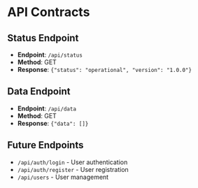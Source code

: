 # API Contracts

## Status Endpoint
- **Endpoint**: `/api/status`
- **Method**: GET
- **Response**: `{"status": "operational", "version": "1.0.0"}`

## Data Endpoint
- **Endpoint**: `/api/data`
- **Method**: GET
- **Response**: `{"data": []}`

## Future Endpoints
- `/api/auth/login` - User authentication
- `/api/auth/register` - User registration
- `/api/users` - User management
